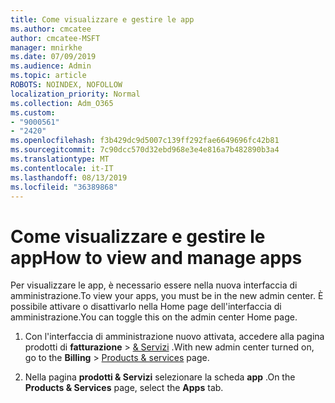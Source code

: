 ```yaml
---
title: Come visualizzare e gestire le app
ms.author: cmcatee
author: cmcatee-MSFT
manager: mnirkhe
ms.date: 07/09/2019
ms.audience: Admin
ms.topic: article
ROBOTS: NOINDEX, NOFOLLOW
localization_priority: Normal
ms.collection: Adm_O365
ms.custom:
- "9000561"
- "2420"
ms.openlocfilehash: f3b429dc9d5007c139ff292fae6649696fc42b81
ms.sourcegitcommit: 7c90dcc570d32ebd968e3e4e816a7b482890b3a4
ms.translationtype: MT
ms.contentlocale: it-IT
ms.lasthandoff: 08/13/2019
ms.locfileid: "36389868"
---
```

# <a name="how-to-view-and-manage-apps"></a><span data-ttu-id="8535b-102">Come visualizzare e gestire le app</span><span class="sxs-lookup"><span data-stu-id="8535b-102">How to view and manage apps</span></span>

<span data-ttu-id="8535b-103">Per visualizzare le app, è necessario essere nella nuova interfaccia di amministrazione.</span><span class="sxs-lookup"><span data-stu-id="8535b-103">To view your apps, you must be in the new admin center.</span></span>  <span data-ttu-id="8535b-104">È possibile attivare o disattivarlo nella Home page dell'interfaccia di amministrazione.</span><span class="sxs-lookup"><span data-stu-id="8535b-104">You can toggle this on the admin center Home page.</span></span>  

1. <span data-ttu-id="8535b-105">Con l'interfaccia di amministrazione nuovo attivata, accedere alla pagina prodotti di **fatturazione** > [& Servizi](https://go.microsoft.com/fwlink/p/?linkid=842054) .</span><span class="sxs-lookup"><span data-stu-id="8535b-105">With new admin center turned on, go to the **Billing** > [Products & services](https://go.microsoft.com/fwlink/p/?linkid=842054) page.</span></span>

2. <span data-ttu-id="8535b-106">Nella pagina **prodotti & Servizi** selezionare la scheda **app** .</span><span class="sxs-lookup"><span data-stu-id="8535b-106">On the **Products & Services** page, select the **Apps** tab.</span></span>